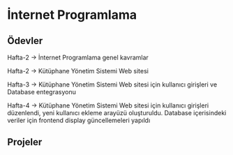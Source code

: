 # İnternet Programlama

## Ödevler

Hafta-2 -> İnternet Programlama genel kavramlar

Hafta-2 -> Kütüphane Yönetim Sistemi Web sitesi

Hafta-3 -> Kütüphane Yönetim Sistemi Web sitesi için kullanıcı girişleri ve Database entegrasyonu

Hafta-4 -> Kütüphane Yönetim Sistemi Web sitesi için kullanıcı girişleri düzenlendi, yeni kullanıcı ekleme arayüzü oluşturuldu. Database içerisindeki veriler için frontend display güncellemeleri yapıldı

## Projeler

